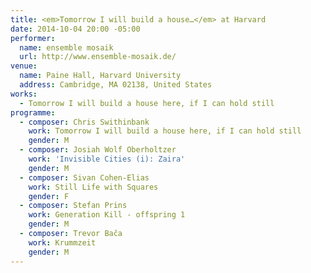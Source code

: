 ```yaml
---
title: <em>Tomorrow I will build a house…</em> at Harvard
date: 2014-10-04 20:00 -05:00
performer:
  name: ensemble mosaik
  url: http://www.ensemble-mosaik.de/
venue:
  name: Paine Hall, Harvard University
  address: Cambridge, MA 02138, United States
works:
  - Tomorrow I will build a house here, if I can hold still
programme:
  - composer: Chris Swithinbank
    work: Tomorrow I will build a house here, if I can hold still
    gender: M
  - composer: Josiah Wolf Oberholtzer
    work: 'Invisible Cities (i): Zaira'
    gender: M
  - composer: Sivan Cohen-Elias
    work: Still Life with Squares
    gender: F
  - composer: Stefan Prins
    work: Generation Kill - offspring 1
    gender: M
  - composer: Trevor Bača
    work: Krummzeit
    gender: M
---
```

